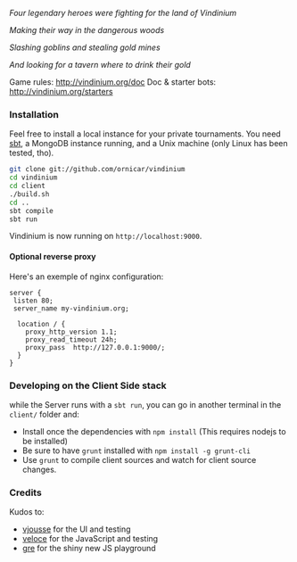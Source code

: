 *Four legendary heroes were fighting for the land of Vindinium*

*Making their way in the dangerous woods*

*Slashing goblins and stealing gold mines*

*And looking for a tavern where to drink their gold*

Game rules: http://vindinium.org/doc
Doc & starter bots: http://vindinium.org/starters

### Installation

Feel free to install a local instance for your private tournaments.
You need [sbt](http://www.scala-sbt.org/), a MongoDB instance running, and a Unix machine (only Linux has been tested, tho).

```sh
git clone git://github.com/ornicar/vindinium
cd vindinium
cd client
./build.sh
cd ..
sbt compile
sbt run
```

Vindinium is now running on `http://localhost:9000`.

#### Optional reverse proxy

Here's an exemple of nginx configuration:

```
server {
 listen 80;
 server_name my-vindinium.org;

  location / {
    proxy_http_version 1.1;
    proxy_read_timeout 24h;
    proxy_pass  http://127.0.0.1:9000/;
  }
}
```

### Developing on the Client Side stack

while the Server runs with a `sbt run`, you can go in another terminal in the `client/` folder and:

- Install once the dependencies with `npm install` (This requires nodejs to be installed)
- Be sure to have `grunt` installed with `npm install -g grunt-cli`
- Use `grunt` to compile client sources and watch for client source changes.

### Credits

Kudos to:

- [vjousse](https://github.com/vjousse) for the UI and testing
- [veloce](https://github.com/veloce) for the JavaScript and testing
- [gre](https://github.com/gre) for the shiny new JS playground
